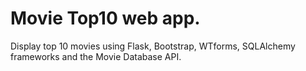 # Movie Top10 web app. 
Display top 10 movies using Flask, Bootstrap, WTforms, SQLAlchemy frameworks and the Movie Database API.



